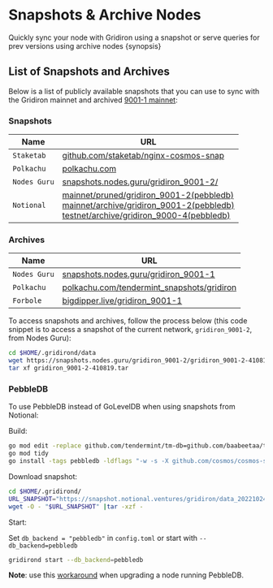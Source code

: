 <!--
order: 6
-->

# Snapshots & Archive Nodes

Quickly sync your node with Gridiron using a snapshot or serve queries for prev versions using archive nodes {synopsis}

## List of Snapshots and Archives

Below is a list of publicly available snapshots that you can use to sync with the Gridiron mainnet and
archived [9001-1 mainnet](https://github.com/gridchain/mainnet/tree/main/gridiron_9001-1):

<!-- markdown-link-check-disable -->

### Snapshots

| Name        | URL                                                                     |
| -------------|------------------------------------------------------------------------ |
| `Staketab`   | [github.com/staketab/nginx-cosmos-snap](https://github.com/staketab/nginx-cosmos-snap/blob/main/docs/gridiron.md) |
| `Polkachu`   | [polkachu.com](https://www.polkachu.com/tendermint_snapshots/gridiron)                   |
| `Nodes Guru` | [snapshots.nodes.guru/gridiron_9001-2/](snapshots.nodes.guru/gridiron_9001-2/)                   |
| `Notional`   | [mainnet/pruned/gridiron_9001-2(pebbledb)](https://snapshot.notional.ventures/gridiron/) <br> [mainnet/archive/gridiron_9001-2(pebbledb)](https://snapshot.notional.ventures/gridiron-archive/) <br> [testnet/archive/gridiron_9000-4(pebbledb)](https://snapshot.notional.ventures/gridiron-testnet-archive/)                   |

### Archives
<!-- markdown-link-check-disable -->

| Name           | URL                                                                             |
| ---------------|---------------------------------------------------------------------------------|
| `Nodes Guru`   | [snapshots.nodes.guru/gridiron_9001-1](https://snapshots.nodes.guru/gridiron_9001-1/)                                    |
| `Polkachu`     | [polkachu.com/tendermint_snapshots/gridiron](https://www.polkachu.com/tendermint_snapshots/gridiron)                           |
| `Forbole`      | [bigdipper.live/gridiron_9001-1](https://s3.bigdipper.live.eu-central-1.linodeobjects.com/gridchain_9001-1.tar.lz4) |

To access snapshots and archives, follow the process below (this code snippet is to access a snapshot of the current network, `gridiron_9001-2`, from Nodes Guru):

```bash
cd $HOME/.gridirond/data
wget https://snapshots.nodes.guru/gridiron_9001-2/gridiron_9001-2-410819.tar
tar xf gridiron_9001-2-410819.tar
```

### PebbleDB

To use PebbleDB instead of GoLevelDB when using snapshots from Notional:

Build:

```bash
go mod edit -replace github.com/tendermint/tm-db=github.com/baabeetaa/tm-db@pebble
go mod tidy
go install -tags pebbledb -ldflags "-w -s -X github.com/cosmos/cosmos-sdk/types.DBBackend=pebbledb" ./...
```

Download snapshot:

```bash
cd $HOME/.gridirond/
URL_SNAPSHOT="https://snapshot.notional.ventures/gridiron/data_20221024_193254.tar.gz"
wget -O - "$URL_SNAPSHOT" |tar -xzf -
```

Start:

Set `db_backend = "pebbledb"` in `config.toml` or start with `--db_backend=pebbledb`

```bash
gridirond start --db_backend=pebbledb
```

**Note**: use this [workaround](https://github.com/notional-labs/cosmosia/blob/main/docs/pebbledb.md) when upgrading a node running PebbleDB.
